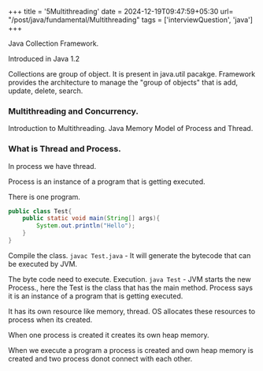 +++
title = '5Multithreading'
date = 2024-12-19T09:47:59+05:30
url= "/post/java/fundamental/Multithreading"
tags = ['interviewQuestion', 'java']
+++

Java Collection Framework.

Introduced in Java 1.2

Collections are group of object. It is present in java.util pacakge.
Framework provides the architecture to manage the "group of objects" that is add, update, delete, search.

### Multithreading and Concurrency.

Introduction to Multithreading.
Java Memory Model of Process and Thread.

### What is Thread and Process.

In process we have thread.

Process is an instance of a program that is getting executed.

There is one program.

```java
public class Test{
    public static void main(String[] args){
        System.out.println("Hello");
    }
}
```

Compile the class. `javac Test.java` - It will generate the bytecode that can be executed by JVM.

The byte code need to execute.
Execution. `java Test` - JVM starts the new Process., here the Test is the class that has the main method.
Process says it is an instance of a program that is getting executed.

It has its own resource like memory, thread. OS allocates these resources to process when its created.

When one process is created it creates its own heap memory.

When we execute a program a process is created and own heap memory is created and two process donot connect with each other.